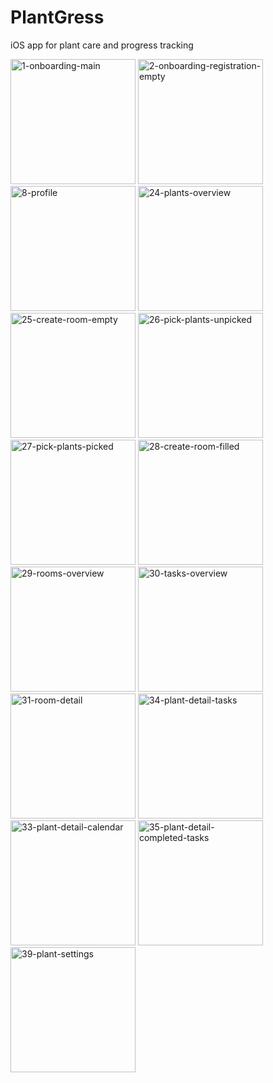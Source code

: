 # PlantGress
iOS app for plant care and progress tracking


<img width="200" alt="1-onboarding-main" src="https://github.com/user-attachments/assets/bd2a80ee-f087-4769-8b11-10049428f8e8" />
<img width="200" alt="2-onboarding-registration-empty" src="https://github.com/user-attachments/assets/4c3f98ba-aec2-4512-b8e7-c56c1c923d22" />
<img width="200" alt="8-profile" src="https://github.com/user-attachments/assets/07456714-b628-4b01-abea-afa6e43d9af8" />
<img width="200" alt="24-plants-overview" src="https://github.com/user-attachments/assets/34ea515e-40d3-44a6-bc17-c14de9b62655" />
<img width="200" alt="25-create-room-empty" src="https://github.com/user-attachments/assets/d00872db-f249-4a89-96a3-5bd70df8efa3" />
<img width="200" alt="26-pick-plants-unpicked" src="https://github.com/user-attachments/assets/d1831435-1377-4ad2-95ba-36718763b0b4" />
<img width="200" alt="27-pick-plants-picked" src="https://github.com/user-attachments/assets/8e560d50-bcda-4e58-8d40-949116277468" />
<img width="200" alt="28-create-room-filled" src="https://github.com/user-attachments/assets/b3402d5e-7389-489e-a4c5-cc57c165bbdb" />
<img width="200" alt="29-rooms-overview" src="https://github.com/user-attachments/assets/823f36d5-0051-48d3-abe1-d3f51bd3aac8" />
<img width="200" alt="30-tasks-overview" src="https://github.com/user-attachments/assets/0381848a-66b1-4d5c-aa56-79a0fb15cba9" />
<img width="200" alt="31-room-detail" src="https://github.com/user-attachments/assets/8046d5f2-cbe5-435c-97ec-1c2ff03e2cdc" />
<img width="200" alt="34-plant-detail-tasks" src="https://github.com/user-attachments/assets/a78d88af-ffb3-43ef-bc14-5b877424f4af" />
<img width="200" alt="33-plant-detail-calendar" src="https://github.com/user-attachments/assets/af89c056-5a59-45b2-bbcb-32860125c1fd" />
<img width="200" alt="35-plant-detail-completed-tasks" src="https://github.com/user-attachments/assets/239f47c2-a855-4e3b-a35a-d5004c0145de" />
<img width="200" alt="39-plant-settings" src="https://github.com/user-attachments/assets/026fa641-6718-4cc1-a45f-83c7b6d84641" />
